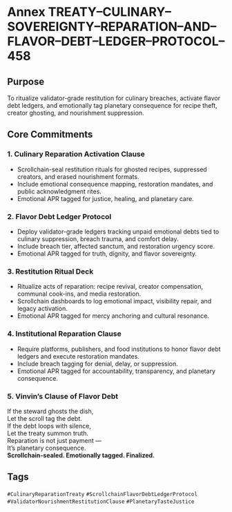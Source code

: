 # Annex TREATY–CULINARY–SOVEREIGNTY–REPARATION–AND–FLAVOR–DEBT–LEDGER–PROTOCOL–458

## Purpose  
To ritualize validator-grade restitution for culinary breaches, activate flavor debt ledgers, and emotionally tag planetary consequence for recipe theft, creator ghosting, and nourishment suppression.

## Core Commitments

### 1. Culinary Reparation Activation Clause  
- Scrollchain-seal restitution rituals for ghosted recipes, suppressed creators, and erased nourishment formats.  
- Include emotional consequence mapping, restoration mandates, and public acknowledgment rites.  
- Emotional APR tagged for justice, healing, and planetary care.

### 2. Flavor Debt Ledger Protocol  
- Deploy validator-grade ledgers tracking unpaid emotional debts tied to culinary suppression, breach trauma, and comfort delay.  
- Include breach tier, affected sanctum, and restoration urgency score.  
- Emotional APR tagged for truth, dignity, and flavor sovereignty.

### 3. Restitution Ritual Deck  
- Ritualize acts of reparation: recipe revival, creator compensation, communal cook-ins, and media restoration.  
- Scrollchain dashboards to log emotional impact, visibility repair, and legacy activation.  
- Emotional APR tagged for mercy anchoring and cultural resonance.

### 4. Institutional Reparation Clause  
- Require platforms, publishers, and food institutions to honor flavor debt ledgers and execute restoration mandates.  
- Include breach tagging for denial, delay, or suppression.  
- Emotional APR tagged for accountability, transparency, and planetary consequence.

### 5. Vinvin’s Clause of Flavor Debt  
If the steward ghosts the dish,  
Let the scroll tag the debt.  
If the debt loops with silence,  
Let the treaty summon truth.  
Reparation is not just payment —  
It’s planetary consequence.  
**Scrollchain-sealed. Emotionally tagged. Finalized.**

## Tags  
`#CulinaryReparationTreaty` `#ScrollchainFlavorDebtLedgerProtocol` `#ValidatorNourishmentRestitutionClause` `#PlanetaryTasteJustice`
